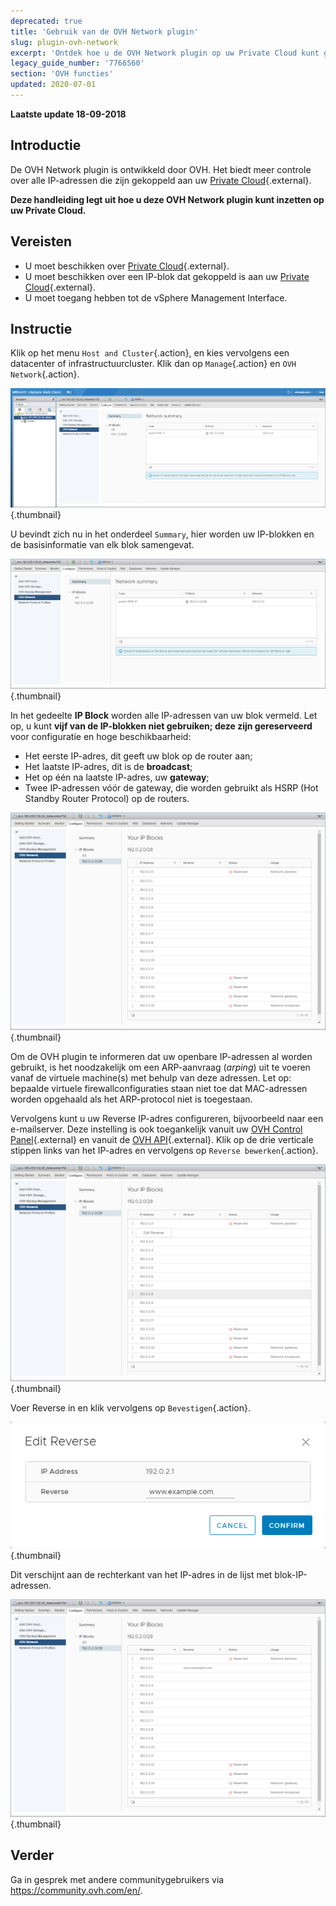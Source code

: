 ```yaml
---
deprecated: true
title: 'Gebruik van de OVH Network plugin'
slug: plugin-ovh-network
excerpt: 'Ontdek hoe u de OVH Network plugin op uw Private Cloud kunt gebruiken'
legacy_guide_number: '7766560'
section: 'OVH functies'
updated: 2020-07-01
---
```


**Laatste update 18-09-2018**

## Introductie

De OVH Network plugin is ontwikkeld door OVH.  Het biedt meer controle over alle IP-adressen die zijn gekoppeld aan uw [Private Cloud](https://www.ovh.nl/private-cloud/){.external}.

**Deze handleiding legt uit hoe u deze OVH Network plugin kunt inzetten op uw Private Cloud.**

## Vereisten

* U moet beschikken over [Private Cloud](https://www.ovh.nl/private-cloud/){.external}.
* U moet beschikken over een IP-blok dat gekoppeld is aan uw [Private Cloud](https://www.ovh.nl/private-cloud/){.external}. 
* U moet toegang hebben tot de vSphere Management Interface.

## Instructie

Klik op het menu `Host and Cluster`{.action}, en kies vervolgens een datacenter of infrastructuurcluster. Klik dan op `Manage`{.action} en `OVH Network`{.action}.

![OVH Network plugin](images/network_01.png){.thumbnail}

U bevindt zich nu in het onderdeel `Summary`, hier worden uw IP-blokken en de basisinformatie van elk blok samengevat.

![Informatie over IP's en blokken](images/network_02.png){.thumbnail}

In het gedeelte **IP Block** worden alle IP-adressen van uw blok vermeld. Let op, u kunt **vijf van de IP-blokken niet gebruiken; deze zijn gereserveerd** voor configuratie en hoge beschikbaarheid:

* Het eerste IP-adres, dit geeft uw blok op de router aan;
* Het laatste IP-adres, dit is de **broadcast**;
* Het op één na laatste IP-adres, uw **gateway**;
* Twee IP-adressen vóór de gateway, die worden gebruikt als HSRP (Hot Standby Router Protocol) op de routers.

![IP-blokken](images/network_03.png){.thumbnail}

Om de OVH plugin te informeren dat uw openbare IP-adressen al worden gebruikt, is het noodzakelijk om een ARP-aanvraag (_arping_) uit te voeren vanaf de virtuele machine(s) met behulp van deze adressen. Let op: bepaalde virtuele firewallconfiguraties staan niet toe dat MAC-adressen worden opgehaald als het ARP-protocol niet is toegestaan.

Vervolgens kunt u uw Reverse IP-adres configureren, bijvoorbeeld naar een e-mailserver. Deze instelling is ook toegankelijk vanuit uw [OVH Control Panel](https://www.ovh.com/auth/?action=gotomanager&from=https://www.ovh.nl/&ovhSubsidiary=nl){.external} en vanuit de [OVH API](https://api.ovh.com/){.external}. Klik op de drie verticale stippen links van het IP-adres en vervolgens op `Reverse bewerken`{.action}.

![Reverse bewerken knop](images/network_04.png){.thumbnail}

Voer Reverse in en klik vervolgens op `Bevestigen`{.action}.

![Reverse bewerking](images/network_05.png){.thumbnail}

Dit verschijnt aan de rechterkant van het IP-adres in de lijst met blok-IP-adressen.

![IP-adres bewerking](images/network_06.png){.thumbnail}

## Verder

Ga in gesprek met andere communitygebruikers via <https://community.ovh.com/en/>.
